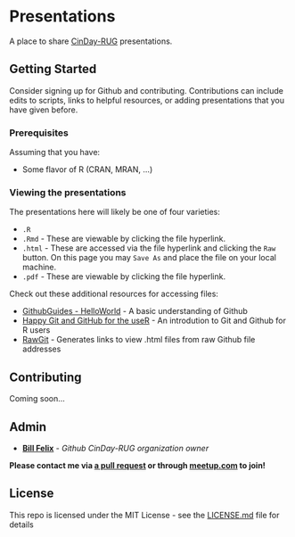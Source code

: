 # Presentations

A place to share [CinDay-RUG](https://www.meetup.com/CinDay-RUG/) presentations.

## Getting Started

Consider signing up for Github and contributing. 
Contributions can include edits to scripts, links to helpful resources, or adding presentations that you have given before.

### Prerequisites

Assuming that you have:

- Some flavor of R (CRAN, MRAN, ...)

### Viewing the presentations

The presentations here will likely be one of four varieties:

- `.R`
- `.Rmd` - These are viewable by clicking the file hyperlink.
- `.html` - These are accessed via the file hyperlink and clicking the `Raw` button. On this page you may `Save As` and place the file on your local machine.
- `.pdf` - These are viewable by clicking the file hyperlink.

Check out these additional resources for accessing files:

- [GithubGuides - HelloWorld](https://guides.github.com/activities/hello-world/) - A basic understanding of Github
- [Happy Git and GitHub for the useR](http://happygitwithr.com/) - An introdution to Git and Github for R users 
- [RawGit](https://rawgit.com/) - Generates links to view .html files from raw Github file addresses

## Contributing

Coming soon...

## Admin

- [**Bill Felix**](https://github.com/bill-felix) - *Github CinDay-RUG organization owner*

__Please contact me via [a pull request](https://github.com/CinDay-RUG/presentations/pulls) or through [meetup.com]((https://www.meetup.com/CinDay-RUG/)) to join!__

## License

This repo is licensed under the MIT License - see the [LICENSE.md](LICENSE.md) file for details
